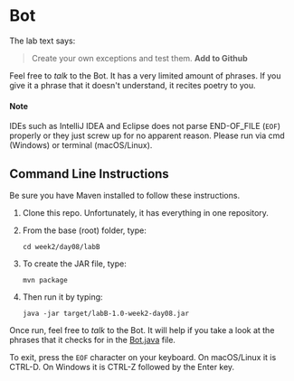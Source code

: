 # Bot

The lab text says:

> Create your own exceptions and test them. **Add to Github**

Feel free to _talk_ to the Bot. It has a very limited amount of phrases. If you give it a phrase that it doesn't understand, it recites poetry to you.

#### Note

IDEs such as IntelliJ IDEA and Eclipse does not parse END-OF_FILE (`EOF`) properly or they just screw up for no apparent reason. Please run via cmd (Windows) or terminal (macOS/Linux).

## Command Line Instructions

Be sure you have Maven installed to follow these instructions.

1. Clone this repo. Unfortunately, it has everything in one repository.
2. From the base (root) folder, type:

   ```
   cd week2/day08/labB
   ```
3. To create the JAR file, type:

   ```
   mvn package
   ```
4. Then run it by typing:

   ```
   java -jar target/labB-1.0-week2-day08.jar
   ```

Once run, feel free to _talk_ to the Bot. It will help if you take a look at the phrases that it checks for in the [Bot.java](src/main/java/com/isageek/blaztek/day08/labb/Bot.java) file.

To exit, press the `EOF` character on your keyboard. On macOS/Linux it is CTRL-D. On Windows it is CTRL-Z followed by the Enter key.
